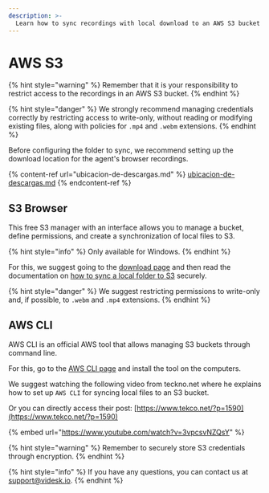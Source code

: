 ```yaml
---
description: >-
  Learn how to sync recordings with local download to an AWS S3 bucket
---
```


# AWS S3

{% hint style="warning" %}
Remember that it is your responsibility to restrict access to the recordings in an AWS S3 bucket.
{% endhint %}

{% hint style="danger" %}
We strongly recommend managing credentials correctly by restricting access to write-only, without reading or modifying existing files, along with policies for `.mp4` and `.webm` extensions.
{% endhint %}

Before configuring the folder to sync, we recommend setting up the download location for the agent's browser recordings.

{% content-ref url="ubicacion-de-descargas.md" %}
[ubicacion-de-descargas.md](ubicacion-de-descargas.md)
{% endcontent-ref %}

## S3 Browser

This free S3 manager with an interface allows you to manage a bucket, define permissions, and create a synchronization of local files to S3.

{% hint style="info" %}
Only available for Windows.
{% endhint %}

For this, we suggest going to the [download page](https://s3browser.com/download.aspx) and then read the documentation on [how to sync a local folder to S3](https://s3browser.com/amazon-s3-folder-sync.aspx) securely.

{% hint style="danger" %}
We suggest restricting permissions to write-only and, if possible, to `.webm` and `.mp4` extensions.
{% endhint %}

## AWS CLI

AWS CLI is an official AWS tool that allows managing S3 buckets through command line.

For this, go to the [AWS CLI page](https://aws.amazon.com/es/cli/) and install the tool on the computers.

We suggest watching the following video from teckno.net where he explains how to set up `AWS CLI` for syncing local files to an S3 bucket.

Or you can directly access their post: [https://www.tekco.net/?p=1590](https://www.tekco.net/?p=1590)

{% embed url="https://www.youtube.com/watch?v=3vpcsvNZQsY" %}

{% hint style="warning" %}
Remember to securely store S3 credentials through encryption.
{% endhint %}

{% hint style="info" %}
If you have any questions, you can contact us at [support@videsk.io](mailto:support@videsk.io).
{% endhint %}
